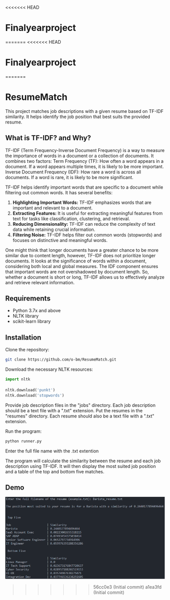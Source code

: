 <<<<<<< HEAD
# Finalyearproject
=======
<<<<<<< HEAD
# Finalyearproject
=======
# ResumeMatch

This project matches job descriptions with a given resume based on TF-IDF similarity. It helps identify the job position that best suits the provided resume.

## What is TF-IDF? and Why?
TF-IDF (Term Frequency-Inverse Document Frequency) is a way to measure the importance of words in a document or a collection of documents. It combines two factors:
Term Frequency (TF): How often a word appears in a document. If a word appears multiple times, it is likely to be more important.
Inverse Document Frequency (IDF): How rare a word is across all documents. If a word is rare, it is likely to be more significant.

TF-IDF helps identify important words that are specific to a document while filtering out common words. It has several benefits:

1. **Highlighting Important Words:** TF-IDF emphasizes words that are important and relevant to a document.
2. **Extracting Features:** It is useful for extracting meaningful features from text for tasks like classification, clustering, and retrieval.
3. **Reducing Dimensionality:** TF-IDF can reduce the complexity of text data while retaining crucial information.
4. **Filtering Noise:** TF-IDF helps filter out common words (stopwords) and focuses on distinctive and meaningful words.

One might think that longer documents have a greater chance to be more similar due to content length, however, TF-IDF does not prioritize longer documents. It looks at the significance of words within a document, considering both local and global measures. The IDF component ensures that important words are not overshadowed by document length. So, whether a document is short or long, TF-IDF allows us to effectively analyze and retrieve relevant information.

## Requirements

- Python 3.7x and above
- NLTK library
- scikit-learn library

## Installation

Clone the repository:

```bash
git clone https://github.com/o-bm/ResumeMatch.git
```

Download the necessary NLTK resources:
```python
import nltk

nltk.download('punkt')
nltk.download('stopwords')
```

Provide job description files in the "jobs" directory. Each job description should be a text file with a ".txt" extension.
Put the resumes in the "resumes" directory. Each resume should also be a text file with a ".txt" extension.

Run the program:

```bash
python runner.py
```
Enter the full file name with the .txt extention

The program will calculate the similarity between the resume and each job description using TF-IDF. It will then display the most suited job position and a table of the top and bottom five matches.

## Demo

![Image Alt Text](demo.png)
>>>>>>> 56cc0e3 (Initial commit)
>>>>>>> a1ea3fd (Initial commit)
